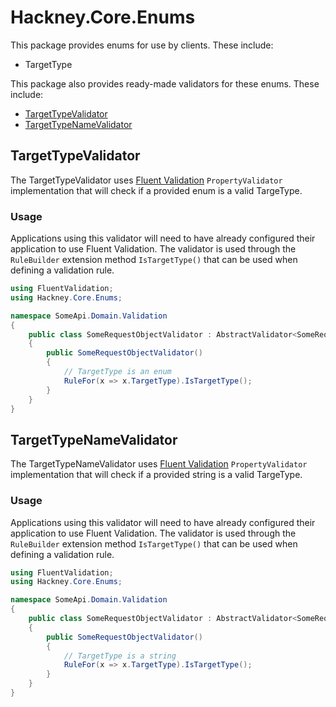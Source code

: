 # Hackney.Core.Enums

This package provides enums for use by clients. 
These include:

* TargetType

This package also provides ready-made validators for these enums.
These include:
* [TargetTypeValidator](#TargetTypeValidator)
* [TargetTypeNameValidator](#TargetTypeNameValidator)



## TargetTypeValidator
The TargetTypeValidator uses [Fluent Validation](https://docs.fluentvalidation.net/en/latest/index.html#) `PropertyValidator` 
implementation that will check if a provided enum is a valid TargeType.


### Usage
Applications using this validator will need to have already configured their application to use Fluent Validation.
The validator is used through the `RuleBuilder` extension method `IsTargetType()` that can be used when defining a validation rule.

```csharp
using FluentValidation;
using Hackney.Core.Enums;

namespace SomeApi.Domain.Validation
{
    public class SomeRequestObjectValidator : AbstractValidator<SomeRequestObject>
    {
        public SomeRequestObjectValidator()
        {
            // TargetType is an enum
            RuleFor(x => x.TargetType).IsTargetType();
        }
    }
}
```

## TargetTypeNameValidator
The TargetTypeNameValidator uses [Fluent Validation](https://docs.fluentvalidation.net/en/latest/index.html#) `PropertyValidator` implementation that will check if a provided string is a valid TargeType.


### Usage
Applications using this validator will need to have already configured their application to use Fluent Validation.
The validator is used through the `RuleBuilder` extension method `IsTargetType()` that can be used when defining a validation rule.

```csharp
using FluentValidation;
using Hackney.Core.Enums;

namespace SomeApi.Domain.Validation
{
    public class SomeRequestObjectValidator : AbstractValidator<SomeRequestObject>
    {
        public SomeRequestObjectValidator()
        {
            // TargetType is a string
            RuleFor(x => x.TargetType).IsTargetType();
        }
    }
}
```